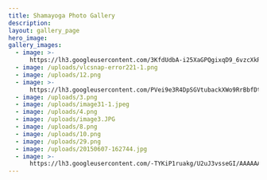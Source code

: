```yaml
---
title: Shamayoga Photo Gallery
description:
layout: gallery_page
hero_image:
gallery_images:
  - image: >-
      https://lh3.googleusercontent.com/3KfdUdbA-i25XaGPQgixqD9_6vzcXkRpjT4tPa1GuHOs_NvZVElSFr6_K3yDAm_E4D9UeOGm2gOQqbqp8Q=s0-rj-l80-e30#.jpg
  - image: /uploads/vlcsnap-error221-1.png
  - image: /uploads/12.png
  - image: >-
      https://lh3.googleusercontent.com/PVei9e3R4DpSGVtubackXWo9RrBbfDtFW0D258OcDuccuTaN4roVMx76ng1bRug1QVWqWZw2o_0xIS1YdQ=s0-rj-l80-e30#.jpg
  - image: /uploads/3.png
  - image: /uploads/image31-1.jpeg
  - image: /uploads/4.png
  - image: /uploads/image3.JPG
  - image: /uploads/8.png
  - image: /uploads/10.png
  - image: /uploads/29.png
  - image: /uploads/20150607-162744.jpg
  - image: >-
      https://lh3.googleusercontent.com/-TYKiP1ruakg/U2uJ3vsseGI/AAAAAAAAAE8/eoIOcC8_SNEGfojn0LSWjNhjcwZA_to9ACE0YBhgL/s0-rj-l80-e30#.jpg
---
```


